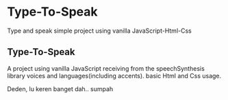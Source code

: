 # Type-To-Speak
Type and speak simple project using vanilla JavaScript-Html-Css

## Type-To-Speak

A project using vanilla JavaScript receiving from the 
speechSynthesis library voices and languages(including accents).
basic Html and Css usage.

Deden, lu keren banget dah.. sumpah
